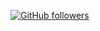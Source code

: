 
[![GitHub followers](https://img.shields.io/github/followers/juliateles22.svg?style=social&label=Follow&maxAge=2592000)](https://github.com/juliateles22?tab=followers)
